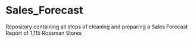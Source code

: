 # Sales_Forecast
Repository containing all steps of cleaning and preparing a Sales Forecast Report of 1,115 Rossman Stores
